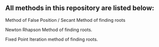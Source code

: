All methods in this repository are listed below:
------------------------------------------------

Method of False Position / Secant Method of finding roots

Newton Rhapson Method of finding roots.

Fixed Point Iteration method of finding roots.

  
